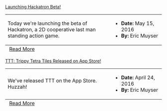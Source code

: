 
<div class="row-fluid" style="">
  <div class="span6">
    <div class="box">
      <div class="tab-header">
        <a href="/blog/hackatron-beta"><i class="icon-th-list"></i> Launching Hackatron Beta!</a>
      </div>
      <div class="">
        <table class="table table-striped table-bordered">
          <tbody>
            <tr>
              <td>Today we're launching the beta of Hackatron, a 2D cooperative last man standing action game.</td>
              <td width="150">
                <ul>
                  <li><strong>Date:</strong> May 15, 2016</li>
                  <li><strong>By:</strong> Eric Muyser</li>
                </ul>
              </td>
            </tr>
          </tbody>
          <tfoot>
          <tr>
            <td colspan="2">
              <div class="clearfix" style="padding: 0 5px;">
                <div class="pull-right">
                  <a href="/blog/hackatron-beta" class="button blue">Read More</a>
                </div>
              </div>
            </td>
          </tr>
          </tfoot>
        </table>
      </div>
    </div>
  </div>
  <div class="span6">
    <div class="box">
      <div class="tab-header">
        <a href="/blog/ttt-released-app-store"><i class="icon-th-list"></i> TTT: Trippy Tetra Tiles Released on App Store!</a>
      </div>
      <div class="">
        <table class="table table-striped table-bordered">
          <tbody>
            <tr>
              <td>We've released TTT on the App Store. Huzzah!</td>
              <td width="150">
                <ul>
                  <li><strong>Date:</strong> April 24, 2016</li>
                  <li><strong>By:</strong> Eric Muyser</li>
                </ul>
              </td>
            </tr>
          </tbody>
          <tfoot>
          <tr>
            <td colspan="2">
              <div class="clearfix" style="padding: 0 5px;">
                <div class="pull-right">
                  <a href="/blog/ttt-released-app-store" class="button blue">Read More</a>
                </div>
              </div>
            </td>
          </tr>
          </tfoot>
        </table>
      </div>
    </div>
  </div>
</div>
